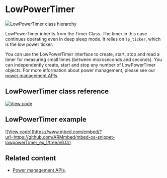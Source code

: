 # LowPowerTimer

<span class="images">![](https://os.mbed.com/docs/mbed-os/development/mbed-os-api-doxy/classmbed_1_1_low_power_timer.png)<span>LowPowerTimer class hierarchy</span></span>

LowPowerTimer inherits from the Timer Class. The timer in this case continues operating even in deep sleep mode. It relies on `lp_ticker`, which is the low power ticker.

You can use the LowPowerTimer interface to create, start, stop and read a timer for measuring small times (between microseconds and seconds). You can independently create, start and stop any number of LowPowerTimer objects. For more information about power management, please see our [power management APIs](power-management-sleep.html).

## LowPowerTimer class reference

[![View code](https://www.mbed.com/embed/?type=library)](https://os.mbed.com/docs/mbed-os/development/mbed-os-api-doxy/classmbed_1_1_low_power_timer.html)

## LowPowerTimer example

[![View code](https://www.mbed.com/embed/?url=https://github.com/ARMmbed/mbed-os-snippet-lowpowerTimer_ex_1/tree/v6.0\)](https://github.com/ARMmbed/mbed-os-snippet-lowpowerTimer_ex_1/blob/v6.0/main.cpp)

## Related content

- [Power management APIs](power-management-sleep.html).
